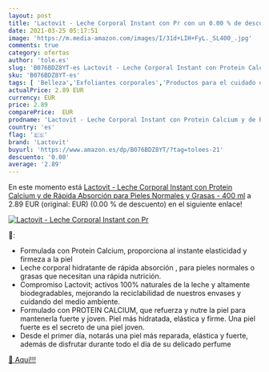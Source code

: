 ```yaml
---
layout: post
title: 'Lactovit - Leche Corporal Instant con Pr con un 0.00 % de descuento'
date: 2021-03-25 05:17:51
image: 'https://m.media-amazon.com/images/I/31d+LIH+FyL._SL400_.jpg'
comments: true
category: ofertas
author: 'tole.es'
slug: 'B076BDZ8YT-es Lactovit - Leche Corporal Instant con Protein Calcium y de...'
sku: 'B076BDZ8YT-es'
tags: [ 'Belleza','Exfoliantes corporales','Productos para el cuidado de la piel','Productos para el cuidado de la piel corporal','lactovit', ]
actualPrice: 2.89 EUR
currency: EUR
price: 2.89
comparePrice:  EUR
prodname: 'Lactovit - Leche Corporal Instant con Protein Calcium y de Rápida Absorción  para Pieles Normales y Grasas - 400 ml'
country: 'es'
flag: '🇪🇸'
brand: 'Lactovit'
buyurl: 'https://www.amazon.es/dp/B076BDZ8YT/?tag=tolees-21'
descuento: '0.00'
average: '2.89'
---
```


En este momento está [Lactovit - Leche Corporal Instant con Protein Calcium y de Rápida Absorción  para Pieles Normales y Grasas - 400 ml](https://www.amazon.es/dp/B076BDZ8YT/?tag=tolees-21) a 2.89 EUR (original:  EUR) (0.00 %  de descuento) en el siguiente enlace!

[![Lactovit - Leche Corporal Instant con Pr](https://m.media-amazon.com/images/I/31d+LIH+FyL._SL400_.jpg)](https://www.amazon.es/dp/B076BDZ8YT/?tag=tolees-21)

🔎:

- Formulada con Protein Calcium, proporciona al instante elasticidad y firmeza a la piel
- Leche corporal hidratante de rápida absorción , para pieles normales o grasas que necesitan una rápida nutrición.
- Compromiso Lactovit; activos 100% naturales de la leche y altamente biodegradables, mejorando la reciclabilidad de nuestros envases y cuidando del medio ambiente.
- Formulado con PROTEIN CALCIUM, que refuerza y nutre la piel para mantenerla fuerte y joven. Piel más hidratada, elástica y firme. Una piel fuerte es el secreto de una piel joven.
- Desde el primer día, notarás una piel más reparada, elástica y fuerte, además de disfrutar durante todo el día de su delicado perfume

[🛒 Aquí!!!](https://www.amazon.es/dp/B076BDZ8YT/?tag=tolees-21)
